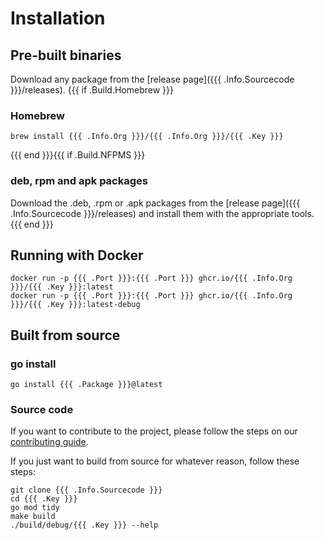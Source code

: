 # Installation

## Pre-built binaries
Download any package from the [release page]({{{ .Info.Sourcecode }}}/releases).
{{{ if .Build.Homebrew }}}
### Homebrew
```
brew install {{{ .Info.Org }}}/{{{ .Info.Org }}}/{{{ .Key }}}
```
{{{ end }}}{{{ if .Build.NFPMS }}}
### deb, rpm and apk packages
Download the .deb, .rpm or .apk packages from the [release page]({{{ .Info.Sourcecode }}}/releases) and install them with the appropriate tools.
{{{ end }}}
## Running with Docker
```shell
docker run -p {{{ .Port }}}:{{{ .Port }}} ghcr.io/{{{ .Info.Org }}}/{{{ .Key }}}:latest
docker run -p {{{ .Port }}}:{{{ .Port }}} ghcr.io/{{{ .Info.Org }}}/{{{ .Key }}}:latest-debug
```

## Built from source

### go install
```shell
go install {{{ .Package }}}@latest
```

### Source code

If you want to contribute to the project, please follow the steps on our [contributing guide](contributing).

If you just want to build from source for whatever reason, follow these steps:

```shell
git clone {{{ .Info.Sourcecode }}}
cd {{{ .Key }}}
go mod tidy
make build
./build/debug/{{{ .Key }}} --help
```
